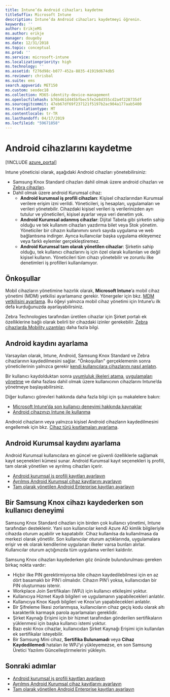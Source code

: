 ```yaml
---
title: Intune’da Android cihazları kaydetme
titleSuffix: Microsoft Intune
description: Intune’da Android cihazları kaydetmeyi öğrenin.
keywords: ''
author: ErikjeMS
ms.author: erikje
manager: dougeby
ms.date: 12/31/2018
ms.topic: conceptual
ms.prod: ''
ms.service: microsoft-intune
ms.localizationpriority: high
ms.technology: ''
ms.assetid: f276d98c-b077-452a-8835-41919d674db5
ms.reviewer: chrisbal
ms.suite: ems
search.appverid: MET150
ms.custom: seodec18
ms.collection: M365-identity-device-management
ms.openlocfilehash: b76b461d445bfbec5fe2e8d355cd2a4f228735df
ms.sourcegitcommit: 47eb67df69f237121f5197b2ac904a177aab5400
ms.translationtype: MT
ms.contentlocale: tr-TR
ms.lasthandoff: 04/17/2019
ms.locfileid: "59671858"
---
```

# <a name="enroll-android-devices"></a>Android cihazlarını kaydetme

[!INCLUDE [azure_portal](./includes/azure_portal.md)]

Intune yöneticisi olarak, aşağıdaki Android cihazları yönetebilirsiniz:
- Samsung Knox Standard cihazları dahil olmak üzere android cihazları ve [Zebra cihazları](android-zebra-mx-overview.md).
- Dahil olmak üzere android Kurumsal cihaz:
    - **Android kurumsal iş profili cihazları**: Kişisel cihazlarından Kurumsal verilere erişim izni verildi. Yöneticileri, iş hesapları, uygulamaları ve verileri yönetebilir. Cihazdaki kişisel verileri iş verilerinizden ayrı tutulur ve yöneticileri, kişisel ayarlar veya veri denetim yok. 
    - **Android Kurumsal adanmış cihazlar**: Dijital Tabela gibi şirketin sahip olduğu ve tek kullanım cihazları yazdırma bilet veya Stok yönetim. Yöneticiler bir cihazın kullanımını sınırlı sayıda uygulama ve web bağlantısına indirger. Ayrıca kullanıcılar başka uygulama ekleyemez veya farklı eylemler gerçekleştiremez.
    - **Android Kurumsal tam olarak yönetilen cihazlar**: Şirketin sahip olduğu, tek kullanıcı cihazlarını iş için özel olarak kullanılan ve değil kişisel kullanın. Yöneticileri tüm cihazı yönetebilir ve zorunlu ilke denetimleri iş profilleri kullanılamıyor. 

## <a name="prerequisites"></a>Önkoşullar

Mobil cihazların yönetimine hazırlık olarak, **Microsoft Intune**’a mobil cihaz yönetimi (MDM) yetkilisi ayarlamanız gerekir. Yönergeler için bkz. [MDM yetkilisini ayarlama](mdm-authority-set.md). Bu öğeyi yalnızca mobil cihaz yönetimi için Intune’u ilk defa kurduğunuzda ayarlayabilirsiniz.

Zebra Technologies tarafından üretilen cihazlar için Şirket portalı ek özelliklerine bağlı olarak belirli bir cihazdaki izinler gerekebilir. [Zebra cihazlarda Mobility uzantıları](android-zebra-mx-overview.md) daha fazla bilgi.

## <a name="set-up-android-enrollment"></a>Android kaydını ayarlama

Varsayılan olarak, Intune, Android, Samsung Knox Standard ve Zebra cihazlarının kaydedilmesini sağlar. "Önkoşulları" gerçeklemenin sonra yöneticilerinin yalnızca gerekir [kendi kullanıcılara cihazlarını nasıl anlatın](/intune-user-help/enroll-your-device-in-intune-android).

Bir kullanıcı kaydolduktan sonra [uyumluluk ilkeleri atama](compliance-policy-create-android.md), [uygulamaları yönetme](app-management.md) ve daha fazlası dahil olmak üzere kullanıcının cihazlarını Intune’da yönetmeye başlayabilirsiniz.

Diğer kullanıcı görevleri hakkında daha fazla bilgi için şu makalelere bakın:

- [Microsoft Intune’da son kullanıcı deneyimi hakkında kaynaklar](end-user-educate.md)
- [Android cihazınızı Intune ile kullanma](https://docs.microsoft.com/intune-user-help/using-your-android-device-with-intune)

Android cihazların veya yalnızca kişisel Android cihazların kaydedilmesini engellemek için bkz. [Cihaz türü kısıtlamaları ayarlama](enrollment-restrictions-set.md).

## <a name="set-up-android-enterprise-enrollment"></a>Android Kurumsal kaydını ayarlama

Android Kurumsal kullanıcılara en güncel ve güvenli özelliklerle sağlamak kayıt seçenekleri kümesi sunar. Android Kurumsal kayıt seçenekleri iş profili, tam olarak yönetilen ve ayrılmış cihazları içerir.

- [Android kurumsal iş profili kayıtları ayarlayın](android-work-profile-enroll.md)
- [Ayrılmış Android Kurumsal cihaz kayıtlarını ayarlayın](android-kiosk-enroll.md)
- [Tam olarak yönetilen Android Enterprise kayıtları ayarlayın](android-fully-managed-enroll.md)

## <a name="end-user-experience-when-enrolling-a-samsung-knox-device"></a>Bir Samsung Knox cihazı kaydederken son kullanıcı deneyimi

Samsung Knox Standard cihazları için birden çok kullanıcı yönetimi, Intune tarafından desteklenir. Yani son kullanıcılar kendi Azure AD kimlik bilgileriyle cihazda oturum açabilir ve kapatabilir. Cihaz kullanılsa da kullanılmasa da merkezi olarak yönetilir. Son kullanıcılar oturum açtıklarında, uygulamalara erişir ve ek olarak kendilerine uygulanan ilkeler varsa bunları alırlar. Kullanıcılar oturum açtığınızda tüm uygulama verileri kaldırılır.

Samsung Knox cihazları kaydederken göz önünde bulundurulması gereken birkaç nokta vardır:
-   Hiçbir ilke PIN gerektirmiyorsa bile cihazın kaydedilebilmesi için en az dört basamaklı bir PIN’i olmalıdır. Cihazın PIN’i yoksa, kullanıcıdan bir PIN oluşturması istenir.
-   Workplace Join Sertifikaları (WPJ) için kullanıcı etkileşimi yoktur.
-   Kullanıcıya Hizmet Kaydı bilgileri ve uygulamanın yapabilecekleri anlatılır.
-   Kullanıcıya Knox Kaydı bilgileri ve Knox’un yapabilecekleri anlatılır.
-   Bir Şifreleme İlkesi zorlanmışsa, kullanıcıların cihaz geçiş kodu olarak altı karakterlik karmaşık parola ayarlamaları gereklidir.
-   Şirket Kaynağı Erişimi için bir hizmet tarafından gönderilen sertifikaların yüklenmesi için başka kullanıcı istemi yoktur.
- Bazı eski Knox cihazlar, kullanıcıdan Şirket Kaynağı Erişimi için kullanılan ek sertifikalar isteyebilir.
- Bir Samsung Mini cihaz, **Sertifika Bulunamadı** veya **Cihaz Kaydedilemedi** hataları ile WPJ’yi yükleyemezse, en son Samsung Üretici Yazılımı Güncelleştirmelerini yükleyin.

## <a name="next-steps"></a>Sonraki adımlar

- [Android kurumsal iş profili kayıtları ayarlayın](android-work-profile-enroll.md)
- [Ayrılmış Android Kurumsal cihaz kayıtlarını ayarlayın](android-kiosk-enroll.md)
- [Tam olarak yönetilen Android Enterprise kayıtları ayarlayın](android-fully-managed-enroll.md)
